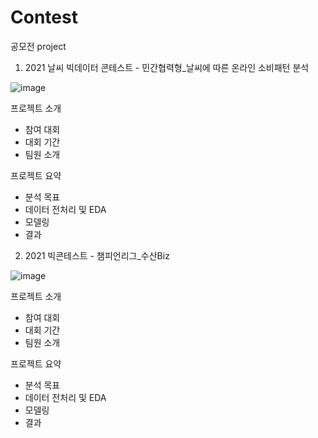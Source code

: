 # Contest
공모전 project 


1. 2021 날씨 빅데이터 콘테스트 - 민간협력형_날씨에 따른 온라인 소비패턴 분석

![image](https://user-images.githubusercontent.com/65759341/133409875-9fb3f6fb-0623-43f2-820e-318ed9b9c9dd.png)

프로젝트 소개
- 참여 대회 
- 대회 기간
- 팀원 소개

프로젝트 요약
- 분석 목표
- 데이터 전처리 및 EDA
- 모델링
- 결과


2. 2021 빅콘테스트 - 챔피언리그_수산Biz

![image](https://user-images.githubusercontent.com/65759341/133409644-6aa54d49-985b-46a4-a185-4e8944e495c5.png)

프로젝트 소개
- 참여 대회 
- 대회 기간
- 팀원 소개

프로젝트 요약
- 분석 목표
- 데이터 전처리 및 EDA
- 모델링
- 결과
